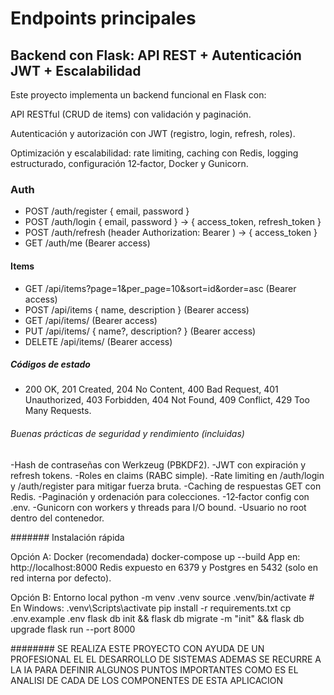 # Endpoints principales

## Backend con Flask: API REST + Autenticación JWT + Escalabilidad

Este proyecto implementa un backend funcional en Flask con:

API RESTful (CRUD de items) con validación y paginación.

Autenticación y autorización con JWT (registro, login, refresh, roles).

Optimización y escalabilidad: rate limiting, caching con Redis, logging estructurado, configuración 12‑factor, Docker y Gunicorn.

### Auth
- POST /auth/register { email, password }
- POST /auth/login { email, password } -> { access_token, refresh_token }
- POST /auth/refresh (header Authorization: Bearer <refresh>) -> { access_token }
- GET /auth/me (Bearer access)

#### Items
- GET /api/items?page=1&per_page=10&sort=id&order=asc (Bearer access)
- POST /api/items { name, description } (Bearer access)
- GET /api/items/<id> (Bearer access)
- PUT /api/items/<id> { name?, description? } (Bearer access)
- DELETE /api/items/<id> (Bearer access)

##### Códigos de estado
- 200 OK, 201 Created, 204 No Content, 400 Bad Request, 401 Unauthorized, 403 Forbidden, 404 Not Found, 409 Conflict, 429 Too Many Requests.
  
###### Buenas prácticas de seguridad y rendimiento (incluidas)
-Hash de contraseñas con Werkzeug (PBKDF2).
-JWT con expiración y refresh tokens.
-Roles en claims (RABC simple).
-Rate limiting en /auth/login y /auth/register para mitigar fuerza bruta.
-Caching de respuestas GET con Redis.
-Paginación y ordenación para colecciones.
-12‑factor config con .env.
-Gunicorn con workers y threads para I/O bound.
-Usuario no root dentro del contenedor.

####### Instalación rápida

Opción A: Docker (recomendada)
docker-compose up --build
App en: http://localhost:8000
Redis expuesto en 6379 y Postgres en 5432 (solo en red interna por defecto).

Opción B: Entorno local
python -m venv .venv
source .venv/bin/activate  # En Windows: .venv\Scripts\activate
pip install -r requirements.txt
cp .env.example .env
flask db init && flask db migrate -m "init" && flask db upgrade
flask run --port 8000

######## SE REALIZA ESTE PROYECTO CON AYUDA DE UN PROFESIONAL EL EL DESARROLLO DE SISTEMAS 
ADEMAS SE RECURRE A LA IA PARA DEFINIR ALGUNOS PUNTOS IMPORTANTES COMO ES EL ANALISI DE CADA 
DE LOS COMPONENTES DE ESTA APLICACION
